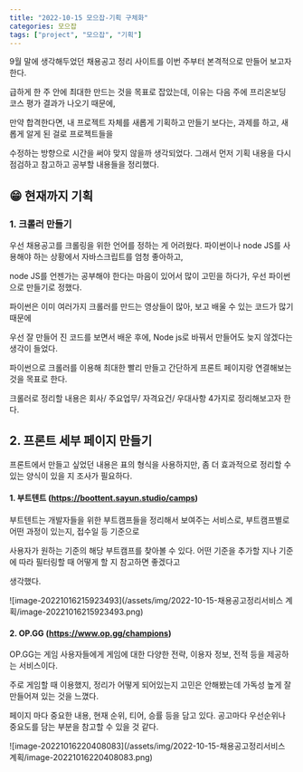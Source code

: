 ```yaml
---
title: "2022-10-15 모으잡-기획 구체화"
categories: 모으잡
tags: ["project", "모으잡", "기획"]
---
```




9월 말에 생각해두었던 채용공고 정리 사이트를 이번 주부터 본격적으로 만들어 보고자 한다. 

급하게 한 주 안에 최대한 만드는 것을 목표로 잡았는데, 이유는 다음 주에 프리온보딩 코스 평가 결과가 나오기 때문에, 

만약 합격한다면, 내 프로젝트 자체를 새롭게 기획하고 만들기 보다는, 과제를 하고, 새롭게 알게 된 걸로 프로젝트들을 

수정하는 방향으로 시간을 써야 맞지 않을까 생각되었다. 그래서 먼저 기획 내용을 다시 점검하고 참고하고 공부할 내용들을 정리했다.



## 😁 현재까지 기획



### 1. 크롤러 만들기

우선 채용공고를 크롤링을 위한 언어를 정하는 게 어려웠다. 파이썬이나 node JS를 사용해야 하는 상황에서 자바스크립트를 엄청 좋아하고, 

node JS를 언젠가는 공부해야 한다는 마음이 있어서 많이 고민을 하다가, 우선 파이썬으로 만들기로 정했다.

파이썬은 이미 여러가지 크롤러를 만드는 영상들이 많아, 보고 배울 수 있는 코드가 많기 때문에  

우선 잘 만들어 진 코드를 보면서 배운 후에, Node js로 바꿔서 만들어도 늦지 않겠다는 생각이 들었다.

파이썬으로 크롤러를 이용해 최대한 빨리 만들고 간단하게 프론트 페이지랑 연결해보는 것을 목표로 한다.



크롤러로 정리할 내용은  회사/ 주요업무/ 자격요건/ 우대사항 4가지로 정리해보고자 한다.



## 2. 프론트 세부 페이지 만들기

프론트에서 만들고 싶었던 내용은 표의 형식을 사용하지만, 좀 더 효과적으로 정리할 수 있는 양식이 있을 지  조사가 필요하다. 



#### 1. 부트텐트 (https://boottent.sayun.studio/camps)



부트텐트는 개발자들을 위한 부트캠프들을 정리해서 보여주는 서비스로, 부트캠프별로 어떤 과정이 있는지, 접수일 등 기준으로

사용자가 원하는 기준의 해당 부트캠프를 찾아볼 수 있다. 어떤 기준을 추가할 지나 기준에 따라 필터링할 때 어떻게 할 지 참고하면 좋겠다고 

생각했다.



![image-20221016215923493](/assets/img/2022-10-15-채용공고정리서비스 계획/image-20221016215923493.png)





#### 2. OP.GG (https://www.op.gg/champions)



OP.GG는 게임 사용자들에게 게임에 대한 다양한 전략, 이용자 정보, 전적 등을 제공하는 서비스이다.

주로 게임할 때 이용했지, 정리가 어떻게 되어있는지 고민은 안해봤는데 가독성 높게 잘 만들어져 있는 것을 느꼈다.

페이지 마다 중요한 내용, 현재 순위, 티어, 승률 등을 담고 있다.  공고마다 우선순위나 중요도를 담는 부분을 참고할 수 있을 것 같다.

![image-20221016220408083](/assets/img/2022-10-15-채용공고정리서비스 계획/image-20221016220408083.png)





